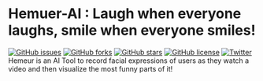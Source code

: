# Hemuer-AI : Laugh when everyone laughs, smile when everyone smiles!
[![GitHub issues](https://img.shields.io/github/issues/CT83/Hemuer-AI-Expression-Detector)](https://github.com/CT83/Hemuer-AI-Expression-Detector/issues)
[![GitHub forks](https://img.shields.io/github/forks/CT83/Hemuer-AI-Expression-Detector)](https://github.com/CT83/Hemuer-AI-Expression-Detector/network)
[![GitHub stars](https://img.shields.io/github/stars/CT83/Hemuer-AI-Expression-Detector)](https://github.com/CT83/Hemuer-AI-Expression-Detector/stargazers)
[![GitHub license](https://img.shields.io/github/license/CT83/Hemuer-AI-Expression-Detector)](https://github.com/CT83/Hemuer-AI-Expression-Detector/blob/master/LICENSE)
[![Twitter](https://img.shields.io/twitter/url?url=https%3A%2F%2Fgithub.com%2FCT83%2FHemuer-AI-Expression-Detector%2Fstyle=social)](https://twitter.com/intent/tweet?text=Check%20out%20https://github.com/CT83/Hemuer-AI-Expression-Detector%20by%20@_Rohan_Sawant_ )
Hemeur is an AI Tool to record facial expressions of users as they watch a video and then visualize the most funny parts of it!